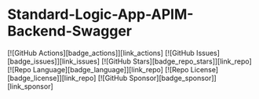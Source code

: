 # Standard-Logic-App-APIM-Backend-Swagger

[![GitHub Actions][badge_actions]][link_actions]
[![GitHub Issues][badge_issues]][link_issues]
[![GitHub Stars][badge_repo_stars]][link_repo]
[![Repo Language][badge_language]][link_repo]
[![Repo License][badge_license]][link_repo]
[![GitHub Sponsor][badge_sponsor]][link_sponsor]
